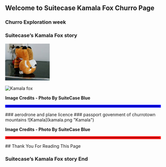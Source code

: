 ## Welcome to Suitecase Kamala Fox Churro Page

### Churro Exploration week

### Suitecase’s Kamala Fox story 

![Kamala](DSCN0008.jpg "Kamala")

![Kamala fox](ftyeg,jpg")

<b>Image Credits - Photo By SuiteCase Blue</b>
<hr style="border:4px solid blue">
### aerodrone and plane licence
### passport govenment of churrotown mountains
![Kamala](kamala.png "Kamala")

<b>Image Credits - Photo By SuiteCase Blue</b>
<hr style="border:4px solid red">
## Thank You For Reading This Page

### Suitecase’s Kamala Fox story End
